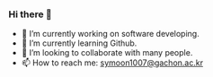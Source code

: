 ### Hi there 👋

- 🔭 I’m currently working on software developing.
- 🌱 I’m currently learning Github.
- 👯 I’m looking to collaborate with many people.
- 📫 How to reach me: symoon1007@gachon.ac.kr
